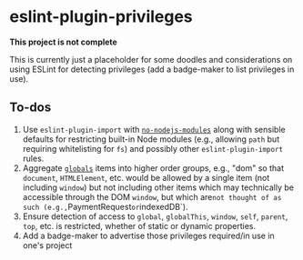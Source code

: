 # eslint-plugin-privileges

**This project is not complete**

This is currently just a placeholder for some doodles and considerations on
using ESLint for detecting privileges (add a badge-maker to list
privileges in use).

## To-dos

1. Use `eslint-plugin-import` with
    [`no-nodejs-modules`](https://github.com/benmosher/eslint-plugin-import/blob/master/docs/rules/no-nodejs-modules.md)
    along with sensible defaults for restricting built-in Node modules (e.g.,
    allowing `path` but requiring whitelisting for `fs`) and possibly other
    `eslint-plugin-import` rules.
1. Aggregate [`globals`](https://www.npmjs.com/package/globals) items into higher
    order groups, e.g., "dom" so that `document`, `HTMLElement`, etc. would be
    allowed by a single item (not including `window`) but not including other items
    which may technically be accessible through the DOM `window`, but which are`
    not thought of as such (e.g., `PaymentRequest` or `indexedDB`).
1. Ensure detection of access to `global`, `globalThis`, `window`, `self`, `parent`,
    `top`, etc. is restricted, whether of static or dynamic properties.
1. Add a badge-maker to advertise those privileges required/in use in one's project
